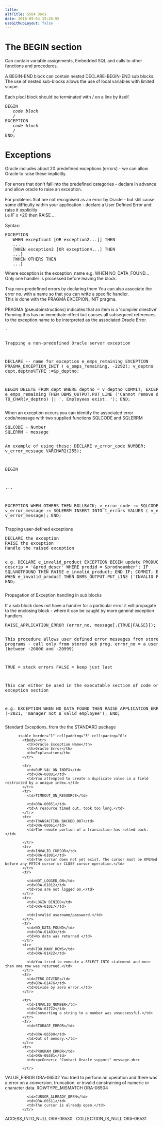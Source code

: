```yaml
---
title:
altTitle: SS64 Docs
date: 2016-09-04 19:26:55
useGithubLayout: false
---
```

<!-- #BeginLibraryItem "/Library/head_orapl.lbi" --><!-- #EndLibraryItem --><h1>The BEGIN section </h1> 
<p>Can contain variable assignments, Embedded SQL and calls to other functions and procedures.<br> 
<br> 
A BEGIN-END block can contain nested DECLARE-BEGIN-END sub blocks.<br> 
The use of nested sub-blocks allows the use of local variables with limited scope.<br> 
<br> 
Each plsql block should be terminated with / on a line by itself.</p>
<pre>BEGIN
<i>   code block</i>
   /
EXCEPTION
   <i>code block</i>
   /
END;</pre>
<h1>Exceptions </h1>
<p>Oracle includes about 20 predefined exceptions (errors) - we can 
  allow Oracle to raise these implicitly.<br>
  <br>
  For errors that don't fall into the predefined categories - declare in advance 
  and allow oracle to raise an exception.<br>
  <br>
  For problems that are not recognised as an error by Oracle - but still cause 
  some difficulty within your application - declare a User Defined Error and raise 
  it explicitly<br>
  i.e <span class="code">IF x &gt;20 then RAISE ...</span><br>
  <br>
  Syntax:</p>
<pre>EXCEPTION
   WHEN exception1 [OR exception2...]] THEN
   ...
   [WHEN exception3 [OR exception4...] THEN
   ...]
   [WHEN OTHERS THEN
   ...]</pre>
<p>Where exception is the exception_name e.g.
WHEN NO_DATA_FOUND...
Only one handler is processed before leaving the block.<br>
<br>
Trap non-predefined errors by declaring them
You can also associate the error no. with a name so that you
can write a specific handler. <br>
This is done with the PRAGMA EXCEPION_INIT pragma.<br>
<br>
PRAGMA (pseudoinstructions) indicates that an item is 
a 'compiler directive' Running this has no immediate effect
but causes all subsequent references to the exception name 
to be interpreted as the associated Oracle Error.</p>
<pre>-

Trapping a non-predefined Oracle server exception

DECLARE
   -- name for exception
   e_emps_remaining EXCEPTION
   PRAGMA_EXCEPTION_INIT (
      e_emps_remaining, -2292);
   v_deptno dept.deptno%TYPE :=&amp;p_deptno;

BEGIN
   DELETE FROM dept
   WHERE deptno = v_deptno
   COMMIT;
EXCEPTION
   WHEN e_emps_remaining THEN
   DBMS_OUTPUT.PUT_LINE ('Cannot remove dept '||
   TO_CHAR(v_deptno) || '. Employees exist. ');
END;
</pre>
<p>
When an exception occurs you can identify the 
associated error code/message with two supplied 
functions SQLCODE and SQLERRM</p>
<pre>SQLCODE - Number
SQLERRM - message

An example of using these:
DECLARE
   v_error_code NUMBER;
   v_error_message VARCHAR2(255);

BEGIN

   ...

EXCEPTION
   WHEN OTHERS THEN
   ROLLBACK;
   v_error_code := SQLCODE
   v_error_message := SQLERRM
   INSERT INTO t_errors
   VALUES ( v_error_code, v_error_message);
END;</pre>
<p>Trapping user-defined exceptions</p>
<pre>DECLARE the exception
RAISE the exception
Handle the raised exception

e.g.
DECLARE
  e_invalid_product EXCEPTION
BEGIN
   update PRODUCT
   SET descrip = '&amp;prod_descr'
   WHERE prodid = &amp;prodnoumber';
   IF SQL%NOTFOUND THEN
     RAISE e_invalid_product;
   END IF;
   COMMIT;
EXCEPTION
   WHEN e_invalid_product THEN
   DBMS_OUTPUT.PUT_LINE ('INVALID PROD NO');
END;
</pre>
<p>
Propagation of Exception handling in sub blocks<br>
<br>
If a sub block does not have a handler for a 
particular error it will propagate to the 
enclosing block - where it can be caught by 
more general exception handlers.</p>
<pre>RAISE_APPLICATION_ERROR (error_no, message[,{TRUE|FALSE}]);

This procedure  allows user defined error 
messages from stored sub programs - call only from stored sub prog.
error_no = a user defined no (between -20000 and -20999)

TRUE = stack errors
FALSE = keep just last

This can either be used in the executable section of code or 
the exception section

e.g.
EXCEPTION
   WHEN NO_DATA_FOUND THEN
   RAISE_APPLICATION_ERROR (-2021,
        'manager not a valid employee');
END;</pre>
<p>Standard Exceptions, from the the STANDARD package</p>

          <table border="1" cellpadding="3" cellspacing="0">
            <tbody><tr>
              <th>Oracle Exception Name</th>
              <th>Oracle Error</th>
              <th>Explanation</th>
            </tr>

            <tr>
              <td>DUP_VAL_ON_INDEX</td>
              <td>ORA-00001</td>
              <td>You attempted to create a duplicate value in a field restricted by a unique index.</td>
            </tr>
            <tr>
              <td>TIMEOUT_ON_RESOURCE</td>

              <td>ORA-00051</td>
              <td>A resource timed out, took too long.</td>
            </tr>
            <tr>
              <td>TRANSACTION_BACKED_OUT</td>
              <td>ORA-00061</td>
              <td>The remote portion of a transaction has rolled back.</td>

            </tr>
            <tr>
              <td>INVALID_CURSOR</td>
              <td>ORA-01001</td>
              <td>The cursor does not yet exist. The cursor must be OPENed before any FETCH cursor or CLOSE cursor operation.</td>
            </tr>
            <tr>

              <td>NOT_LOGGED_ON</td>
              <td>ORA-01012</td>
              <td>You are not logged on.</td>
            </tr>
            <tr>
              <td>LOGIN_DENIED</td>
              <td>ORA-01017</td>

              <td>Invalid username/password.</td>
            </tr>
            <tr>
              <td>NO_DATA_FOUND</td>
              <td>ORA-01403</td>
              <td>No data was returned </td>
            </tr>
            <tr>
              <td>TOO_MANY_ROWS</td>
              <td>ORA-01422</td>

              <td>You tried to execute a SELECT INTO statement and more than one row was returned.</td>
            </tr>
            <tr>
              <td>ZERO_DIVIDE</td>
              <td>ORA-01476</td>
              <td>Divide by zero error.</td>
            </tr>

            <tr>
              <td>INVALID_NUMBER</td>
              <td>ORA-01722</td>
              <td>Converting a string to a number was unsuccessful.</td>
            </tr>
            <tr>
              <td>STORAGE_ERROR</td>

              <td>ORA-06500</td>
              <td>Out of memory.</td>
            </tr>
            <tr>
              <td>PROGRAM_ERROR</td>
              <td>ORA-06501</td>
              <td><p>Generic "Contact Oracle support" message.<br>
</p>
</td>

            </tr>

<tr>
  <td>VALUE_ERROR</td>
  <td>ORA-06502</td>
  <td>You tried to perform an operation and there was a error on a conversion, truncation, or invalid constraining of numeric or character data.</td>
            </tr>
            <tr>
<td>ROWTYPE_MISMATCH</td>
<td>ORA-06504</td>
<td>&nbsp;</td>
</tr>
            <tr>

              <td>CURSOR_ALREADY_OPEN</td>
              <td>ORA-06511</td>
              <td>The cursor is already open.</td>
            </tr>
<tr>
<td>ACCESS_INTO_NULL</td>
<td>ORA-06530</td>
<td>&nbsp;</td>
</tr>
<tr>
<td>COLLECTION_IS_NULL</td>
<td>ORA-06531</td>
<td>&nbsp;</td>
</tr>
          </tbody></table>

<p><b> </b></p><!-- #BeginLibraryItem "/Library/foot_ora.lbi" --><p>
<!-- oracle-footer -->
<ins class="adsbygoogle" style="display:inline-block;width:300px;height:250px" data-ad-client="ca-pub-6140977852749469" data-ad-slot="4275490898"></ins>
<script>
(adsbygoogle = window.adsbygoogle || []).push({});
</script></p>
<hr>
<div id="bl" class="footer"><a href="exception.html#"><img src="../images/top.png" width="30" height="22" alt="Back to the Top"></a></div>
<div id="br" class="footer, tagline">© Copyright <a href="../index.html">SS64.com</a> 1999-2016<br>
Some rights reserved</div><!-- #EndLibraryItem -->

